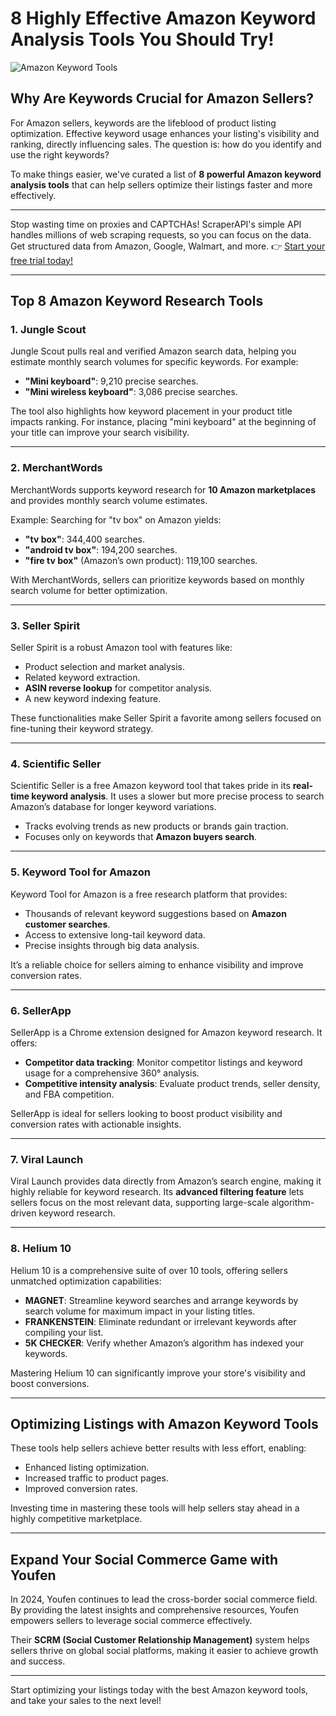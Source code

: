 # 8 Highly Effective Amazon Keyword Analysis Tools You Should Try!

![Amazon Keyword Tools](https://file.ikjzd.com/image/2024-07/133652448065709002.jpg)

## Why Are Keywords Crucial for Amazon Sellers?

For Amazon sellers, keywords are the lifeblood of product listing optimization. Effective keyword usage enhances your listing's visibility and ranking, directly influencing sales. The question is: how do you identify and use the right keywords?

To make things easier, we've curated a list of **8 powerful Amazon keyword analysis tools** that can help sellers optimize their listings faster and more effectively.

---

Stop wasting time on proxies and CAPTCHAs! ScraperAPI's simple API handles millions of web scraping requests, so you can focus on the data. Get structured data from Amazon, Google, Walmart, and more. 👉 [Start your free trial today!](https://bit.ly/Scraperapi)

---

## Top 8 Amazon Keyword Research Tools

### 1. Jungle Scout

Jungle Scout pulls real and verified Amazon search data, helping you estimate monthly search volumes for specific keywords. For example:

- **"Mini keyboard"**: 9,210 precise searches.
- **"Mini wireless keyboard"**: 3,086 precise searches.

The tool also highlights how keyword placement in your product title impacts ranking. For instance, placing "mini keyboard" at the beginning of your title can improve your search visibility.

---

### 2. MerchantWords

MerchantWords supports keyword research for **10 Amazon marketplaces** and provides monthly search volume estimates.

Example: Searching for "tv box" on Amazon yields:

- **"tv box"**: 344,400 searches.
- **"android tv box"**: 194,200 searches.
- **"fire tv box"** (Amazon’s own product): 119,100 searches.

With MerchantWords, sellers can prioritize keywords based on monthly search volume for better optimization.

---

### 3. Seller Spirit

Seller Spirit is a robust Amazon tool with features like:

- Product selection and market analysis.
- Related keyword extraction.
- **ASIN reverse lookup** for competitor analysis.
- A new keyword indexing feature.

These functionalities make Seller Spirit a favorite among sellers focused on fine-tuning their keyword strategy.

---

### 4. Scientific Seller

Scientific Seller is a free Amazon keyword tool that takes pride in its **real-time keyword analysis**. It uses a slower but more precise process to search Amazon’s database for longer keyword variations.

- Tracks evolving trends as new products or brands gain traction.
- Focuses only on keywords that **Amazon buyers search**.

---

### 5. Keyword Tool for Amazon

Keyword Tool for Amazon is a free research platform that provides:

- Thousands of relevant keyword suggestions based on **Amazon customer searches**.
- Access to extensive long-tail keyword data.
- Precise insights through big data analysis.

It’s a reliable choice for sellers aiming to enhance visibility and improve conversion rates.

---

### 6. SellerApp

SellerApp is a Chrome extension designed for Amazon keyword research. It offers:

- **Competitor data tracking**: Monitor competitor listings and keyword usage for a comprehensive 360° analysis.
- **Competitive intensity analysis**: Evaluate product trends, seller density, and FBA competition.

SellerApp is ideal for sellers looking to boost product visibility and conversion rates with actionable insights.

---

### 7. Viral Launch

Viral Launch provides data directly from Amazon’s search engine, making it highly reliable for keyword research. Its **advanced filtering feature** lets sellers focus on the most relevant data, supporting large-scale algorithm-driven keyword research.

---

### 8. Helium 10

Helium 10 is a comprehensive suite of over 10 tools, offering sellers unmatched optimization capabilities:

- **MAGNET**: Streamline keyword searches and arrange keywords by search volume for maximum impact in your listing titles.
- **FRANKENSTEIN**: Eliminate redundant or irrelevant keywords after compiling your list.
- **5K CHECKER**: Verify whether Amazon’s algorithm has indexed your keywords.

Mastering Helium 10 can significantly improve your store's visibility and boost conversions.

---

## Optimizing Listings with Amazon Keyword Tools

These tools help sellers achieve better results with less effort, enabling:

- Enhanced listing optimization.
- Increased traffic to product pages.
- Improved conversion rates.

Investing time in mastering these tools will help sellers stay ahead in a highly competitive marketplace. 

---

## Expand Your Social Commerce Game with Youfen

In 2024, Youfen continues to lead the cross-border social commerce field. By providing the latest insights and comprehensive resources, Youfen empowers sellers to leverage social commerce effectively.

Their **SCRM (Social Customer Relationship Management)** system helps sellers thrive on global social platforms, making it easier to achieve growth and success.

---

Start optimizing your listings today with the best Amazon keyword tools, and take your sales to the next level!
